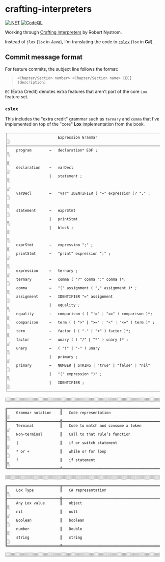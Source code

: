 # crafting-interpreters

[![.NET](https://github.com/ccb012100/crafting-interpreters/actions/workflows/dotnet.yml/badge.svg)](https://github.com/ccb012100/crafting-interpreters/actions/workflows/dotnet.yml)
[![CodeQL](https://github.com/ccb012100/crafting-interpreters/actions/workflows/codeql.yml/badge.svg)](https://github.com/ccb012100/crafting-interpreters/actions/workflows/codeql.yml)

Working through [Crafting Interpreters](https://craftinginterpreters.com/) by Robert Nystrom.

Instead of `jlox` (`lox` in Java), I'm translating the code to [`cslox`](/cslox/) (`lox` in **C#**).

## Commit message format

For feature commits, the subject line follows the format:

> `<Chapter/Section number> <Chapter/Section name> [EC] (description)`

`EC` (Extra Credit) denotes extra features that aren't part of the core `Lox` feature set.

### `cslox`

This includes the "extra credit" grammar such as `ternary` and `comma` that I've implemented on top of the "core" **Lox** implementation from the
book.

```console
╭────────────────────────────────────────────────────────────────────────────╮
│                       Expression Grammar                                   │░
├────────────────────────────────────────────────────────────────────────────┤░
│    program        →   declaration* EOF ;                                   │░
│                                                                            │░
│    declaration    →   varDecl                                              │░
│                   |   statement ;                                          │░
│                                                                            │░
│    varDecl        →   "var" IDENTIFIER ( "=" expression )? ";" ;           │░
│                                                                            │░
│    statement      →   exprStmt                                             │░
│                   |   printStmt                                            │░
│                   |   block ;                                              │░
│                                                                            │░
│    exprStmt       →   expression ";" ;                                     │░
│    printStmt      →   "print" expression ";" ;                             │░
│                                                                            │░
│    expression     →   ternary ;                                            │░
│    ternary        →   comma ( "?" comma ":" comma )*;                      │░
│    comma          →   "(" assignment ( "," assignment )* ;                 │░
│    assignment     →   IDENTIFIER "=" assignment                            │░
│                   |   equality ;                                           │░
│    equality       →   comparison ( ( "!=" | "==" ) comparison )*;          │░
│    comparison     →   term ( ( ">" | ">=" | "<" | "<=" ) term )* ;         │░
│    term           →   factor ( ( "-" | "+" ) factor )*;                    │░
│    factor         →   unary ( ( "/" | "*" ) unary )* ;                     │░
│    unary          →   ( "!" | "-" ) unary                                  │░
│                   |   primary ;                                            │░
│    primary        →   NUMBER | STRING | "true" | "false" | "nil"           │░
│                   |   "(" expression ")" ;                                 │░
│                   |   IDENTIFIER ;                                         │░
╰────────────────────────────────────────────────────────────────────────────╯░
 ░░░░░░░░░░░░░░░░░░░░░░░░░░░░░░░░░░░░░░░░░░░░░░░░░░░░░░░░░░░░░░░░░░░░░░░░░░░░░░

╔════════════════════════╦═══════════════════════════════════════════════════╗
║    Grammar notation    ║   Code representation                             ║░
╠━━━━━━━━━━━━━━━━━━━━━━━━╬━━━━━━━━━━━━━━━━━━━━━━━━━━━━━━━━━━━━━━━━━━━━━━━━━━━╣░
║    Terminal            ║   Code to match and consume a token               ║░
║    Non-terminal        ║   Call to that rule’s function                    ║░
║    |                   ║   if or switch statement                          ║░
║    * or +              ║   while or for loop                               ║░
║    ?                   ║   if statement                                    ║░
╚════════════════════════╩═══════════════════════════════════════════════════╝░
 ░░░░░░░░░░░░░░░░░░░░░░░░░░░░░░░░░░░░░░░░░░░░░░░░░░░░░░░░░░░░░░░░░░░░░░░░░░░░░░

╔════════════════════════╦═══════════════════════════════════════════════════╗
║    Lox Type            ║   C# representation                               ║░
╠━━━━━━━━━━━━━━━━━━━━━━━━╬━━━━━━━━━━━━━━━━━━━━━━━━━━━━━━━━━━━━━━━━━━━━━━━━━━━╣░
║    Any Lox value       ║   object                                          ║░
║    nil                 ║   null                                            ║░
║    Boolean             ║   boolean                                         ║░
║    number              ║   Double                                          ║░
║    string              ║   string                                          ║░
╚════════════════════════╩═══════════════════════════════════════════════════╝░
 ░░░░░░░░░░░░░░░░░░░░░░░░░░░░░░░░░░░░░░░░░░░░░░░░░░░░░░░░░░░░░░░░░░░░░░░░░░░░░░
```
